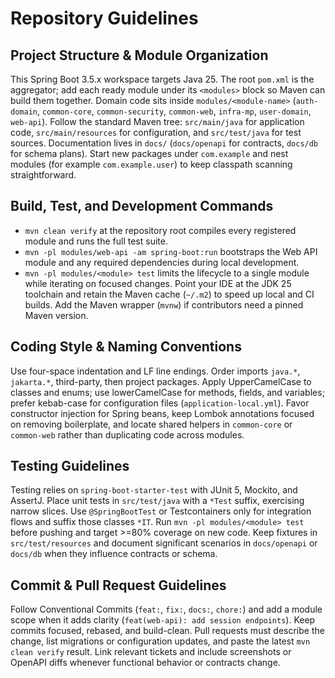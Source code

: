 # Repository Guidelines

## Project Structure & Module Organization
This Spring Boot 3.5.x workspace targets Java 25. The root `pom.xml` is the aggregator; add each ready module under its `<modules>` block so Maven can build them together. Domain code sits inside `modules/<module-name>` (`auth-domain`, `common-core`, `common-security`, `common-web`, `infra-mp`, `user-domain`, `web-api`). Follow the standard Maven tree: `src/main/java` for application code, `src/main/resources` for configuration, and `src/test/java` for test sources. Documentation lives in `docs/` (`docs/openapi` for contracts, `docs/db` for schema plans). Start new packages under `com.example` and nest modules (for example `com.example.user`) to keep classpath scanning straightforward.

## Build, Test, and Development Commands
- `mvn clean verify` at the repository root compiles every registered module and runs the full test suite.
- `mvn -pl modules/web-api -am spring-boot:run` bootstraps the Web API module and any required dependencies during local development.
- `mvn -pl modules/<module> test` limits the lifecycle to a single module while iterating on focused changes.
Point your IDE at the JDK 25 toolchain and retain the Maven cache (`~/.m2`) to speed up local and CI builds. Add the Maven wrapper (`mvnw`) if contributors need a pinned Maven version.

## Coding Style & Naming Conventions
Use four-space indentation and LF line endings. Order imports `java.*`, `jakarta.*`, third-party, then project packages. Apply UpperCamelCase to classes and enums; use lowerCamelCase for methods, fields, and variables; prefer kebab-case for configuration files (`application-local.yml`). Favor constructor injection for Spring beans, keep Lombok annotations focused on removing boilerplate, and locate shared helpers in `common-core` or `common-web` rather than duplicating code across modules.

## Testing Guidelines
Testing relies on `spring-boot-starter-test` with JUnit 5, Mockito, and AssertJ. Place unit tests in `src/test/java` with a `*Test` suffix, exercising narrow slices. Use `@SpringBootTest` or Testcontainers only for integration flows and suffix those classes `*IT`. Run `mvn -pl modules/<module> test` before pushing and target >=80% coverage on new code. Keep fixtures in `src/test/resources` and document significant scenarios in `docs/openapi` or `docs/db` when they influence contracts or schema.

## Commit & Pull Request Guidelines
Follow Conventional Commits (`feat:`, `fix:`, `docs:`, `chore:`) and add a module scope when it adds clarity (`feat(web-api): add session endpoints`). Keep commits focused, rebased, and build-clean. Pull requests must describe the change, list migrations or configuration updates, and paste the latest `mvn clean verify` result. Link relevant tickets and include screenshots or OpenAPI diffs whenever functional behavior or contracts change.
